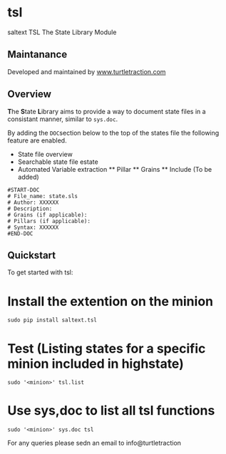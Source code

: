 # tsl

saltext TSL The State Library Module

## Maintanance

Developed and maintained by www.turtletraction.com

## Overview

**T**he **S**tate **L**ibrary aims to provide a way to document state files in a consistant manner, similar to `sys.doc`. 

By adding the `DOC`section below to the top of the states file the following feature are enabled.

* State file overview
* Searchable state file estate
* Automated Variable extraction 
** Pillar
** Grains
** Include (To be added)

```
#START-DOC
# File_name: state.sls
# Author: XXXXXX
# Description:
# Grains (if applicable):
# Pillars (if applicable):
# Syntax: XXXXXX
#END-DOC
```


## Quickstart

To get started with tsl:

# Install the extention on the minion

`sudo pip install saltext.tsl`

# Test (Listing states for a specific minion included in highstate) 

`sudo '<minion>' tsl.list`

# Use sys,doc to list all tsl functions

`sudo '<minion>' sys.doc tsl`

For any queries please sedn an email to info@turtletraction

